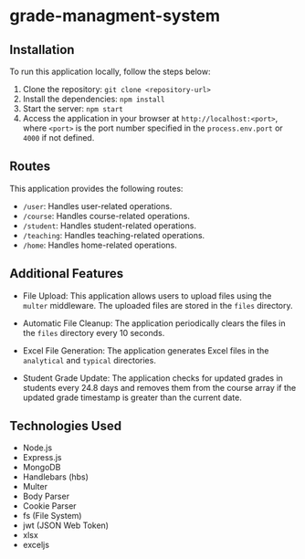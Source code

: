 # grade-managment-system
 

 ## Installation

To run this application locally, follow the steps below:

1. Clone the repository: `git clone <repository-url>`
2. Install the dependencies: `npm install`
3. Start the server: `npm start`
4. Access the application in your browser at `http://localhost:<port>`, where `<port>` is the port number specified in the `process.env.port` or `4000` if not defined.

## Routes

This application provides the following routes:

- `/user`: Handles user-related operations.
- `/course`: Handles course-related operations.
- `/student`: Handles student-related operations.
- `/teaching`: Handles teaching-related operations.
- `/home`: Handles home-related operations.

## Additional Features

- File Upload: This application allows users to upload files using the `multer` middleware. The uploaded files are stored in the `files` directory.

- Automatic File Cleanup: The application periodically clears the files in the `files` directory every 10 seconds.

- Excel File Generation: The application generates Excel files in the `analytical` and `typical` directories.

- Student Grade Update: The application checks for updated grades in students every 24.8 days and removes them from the course array if the updated grade timestamp is greater than the current date.

## Technologies Used

- Node.js
- Express.js
- MongoDB
- Handlebars (hbs)
- Multer
- Body Parser
- Cookie Parser
- fs (File System)
- jwt (JSON Web Token)
- xlsx
- exceljs

 
